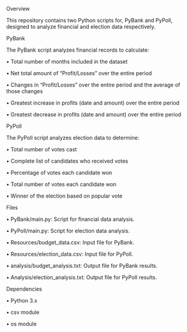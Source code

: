 Overview

This repository contains two Python scripts for, PyBank and PyPoll, designed to analyze financial and election data respectively.


PyBank

The PyBank script analyzes financial records to calculate:

•	Total number of months included in the dataset

•	Net total amount of “Profit/Losses” over the entire period

•	Changes in “Profit/Losses” over the entire period and the average of those changes

•	Greatest increase in profits (date and amount) over the entire period

•	Greatest decrease in profits (date and amount) over the entire period

PyPoll


The PyPoll script analyzes election data to determine:

•	Total number of votes cast

•	Complete list of candidates who received votes

•	Percentage of votes each candidate won

•	Total number of votes each candidate won

•	Winner of the election based on popular vote


Files


•	PyBank/main.py: Script for financial data analysis.

•	PyPoll/main.py: Script for election data analysis.

•	Resources/budget_data.csv: Input file for PyBank.

•	Resources/election_data.csv: Input file for PyPoll.

•	analysis/budget_analysis.txt: Output file for PyBank results.

•	Analysis/election_analysis.txt: Output file for PyPoll results.

Dependencies


•	Python 3.x

•	csv module

•	os module
